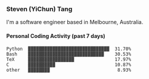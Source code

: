 ### Steven (YiChun) Tang

I'm a software engineer based in Melbourne, Australia.

#### Personal Coding Activity (past 7 days)
```
Python  ▓▓▓▓▓▓▓▓▓▓▓▓▓▓▓▓▓▓▓▓▓▓▓▓▓▓▓▓▓▓  31.70%
Bash    ▓▓▓▓▓▓▓▓▓▓▓▓▓▓▓▓▓▓▓▓▓▓▓▓▓▓▓▓    30.53%
TeX     ▓▓▓▓▓▓▓▓▓▓▓▓▓▓▓▓▓               17.97%
C       ▓▓▓▓▓▓▓▓▓▓                      10.87%
other   ▓▓▓▓▓▓▓▓                         8.93%
```
